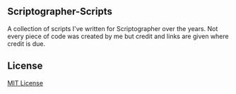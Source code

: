Scriptographer-Scripts
------
A collection of scripts I've written for Scriptographer over the years. Not every piece of code was created by me but credit and links are given where credit is due.


License
------
[MIT License](http://en.wikipedia.org/wiki/MIT_License)

